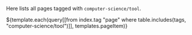 Here lists all pages tagged with `computer-science/tool`. 

${template.each(query[[from index.tag "page" where table.includes(tags, "computer-science/tool")]], templates.pageItem)}